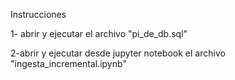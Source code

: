 Instrucciones

1- abrir y ejecutar el archivo "pi_de_db.sql"

2-abrir y ejecutar desde jupyter notebook el archivo "ingesta_incremental.ipynb"








